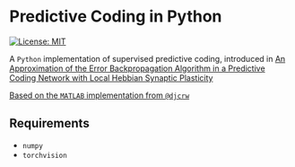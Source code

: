 # Predictive Coding in Python

[![License: MIT](https://img.shields.io/badge/License-MIT-yellow.svg)](https://opensource.org/licenses/MIT) 

A `Python` implementation of supervised predictive coding, introduced in [An Approximation of the Error Backpropagation Algorithm in a Predictive Coding Network with Local Hebbian Synaptic Plasticity](https://www.mrcbndu.ox.ac.uk/sites/default/files/pdf_files/Whittington%20Bogacz%202017_Neural%20Comput.pdf)

[Based on the `MATLAB` implementation from `@djcrw`](https://github.com/djcrw/Supervised-Predictive-Coding)

## Requirements
- `numpy`
- `torchvision`